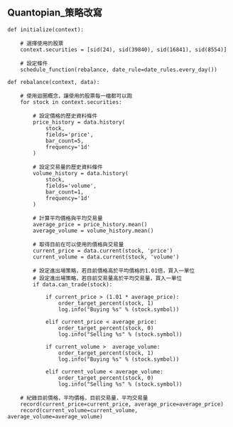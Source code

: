 ## Quantopian_策略改寫

    def initialize(context):

        # 選擇使用的股票
        context.securities = [sid(24), sid(39840), sid(16841), sid(8554)]

        # 設定條件
        schedule_function(rebalance, date_rule=date_rules.every_day())

    def rebalance(context, data):

        # 使用迴圈概念，讓使用的股票每一檔都可以跑
        for stock in context.securities:

            # 設定價格的歷史資料條件
            price_history = data.history(
                stock,
                fields='price',
                bar_count=5,
                frequency='1d'
            )

            # 設定交易量的歷史資料條件
            volume_history = data.history(
                stock,
                fields='volume',
                bar_count=1,
                frequency='1d'
            )

            # 計算平均價格與平均交易量
            average_price = price_history.mean()
            average_volume = volume_history.mean()

            # 取得目前在可以使用的價格與交易量
            current_price = data.current(stock, 'price') 
            current_volume = data.current(stock, 'volume') 

            # 設定進出場策略，若目前價格高於平均價格的1.01倍，買入一單位
            # 設定進出場策略，若目前交易量高於平均交易量，買入一單位
            if data.can_trade(stock):

                if current_price > (1.01 * average_price):
                    order_target_percent(stock, 1)
                    log.info("Buying %s" % (stock.symbol))

                elif current_price < average_price:
                    order_target_percent(stock, 0)
                    log.info("Selling %s" % (stock.symbol))

                if current_volume >  average_volume:
                    order_target_percent(stock, 1)
                    log.info("Buying %s" % (stock.symbol))

                elif current_volume < average_volume:
                    order_target_percent(stock, 0)
                    log.info("Selling %s" % (stock.symbol))

        # 紀錄目前價格，平均價格，目前交易量，平均交易量
        record(current_price=current_price, average_price=average_price)
        record(current_volume=current_volume, average_volume=average_volume)

